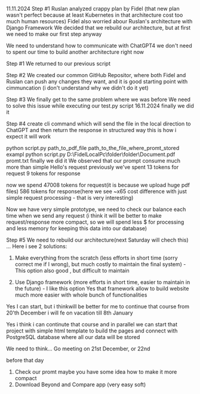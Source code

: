 11.11.2024
Step #1
Ruslan analyzed crappy plan by Fidel (that new plan wasn't perfect because at least Kubernetes in that architecture cost too much human resources)
Fidel also worried abour Ruslan's architecture with Django Framework
We decided that we rebuild our architecture, but at first we need to make our first step anyway

We need to understand how to communicate with ChatGPT4
we don't need to spent our time to build another architecture right now

Step #1
We returned to our previous script

Step #2
We created our common GitHub Repositor, where both Fidel and Ruslan can push any changes they want, and it is good starting point with cimmuncation (i don't understand why we didn't do it yet)

Step #3
We finally get to the same problem where we was before
We need to solve this issue while executing our test.py script
16.11.2024 finally we did it

Step #4
create cli command which will send the file in the local direction to ChatGPT and then return the response in structured way
this is how i expect it will work

python script.py path_to_pdf_file path_to_the_file_where_promt_stored
exampl
python script.py D:\\FidelLocalPc\\folder\folder\Document.pdf promt.txt
finally we did it
We observed that our prompt consume much more than simple Hello's request
previously we've spent 
13 tokens for request
9 tokens for response

now we spend
47008 tokens for request(it is because we upload huge pdf files)
586 tokens for response(here we see ~x65 cost difference with just simple request processing - that is very interesting)

Now we have very simple prototype, we need to check our balance each time when we send any request (i think it will be better to make request/response more compact, so we will spend less $ for processing and less memory for keeping this data into our database)

Step #5
We need to rebuild our architecture(next Saturday will chech this)
...
Here i see 2 solutions:
1) Make everything from the scratch (less efforts in short time (sorry correct me if I wrong), but much costly to maintain the final system)
-This option also good , but difficult to maintain

2) Use Django framework (more efforts in short time, easier to maintain in the future) - I like this option 
Yes that framework allow to build website much more easier with whole bunch of functionalities

Yes I can start, but i thinkwill be better for me to continue that course
from 20'th December i will fe on vacation till 8th January

Yes i think i can continute that course and in parallel we can start that project with simple html template to build the pages and connect with PostgreSQL database where all our data will be stored

We need to think...
Go meeting on 21st December, or 22nd

before that day
1) Check our promt maybe you have some idea how to make it more compact
2) Download Beyond and Compare app (very easy soft)